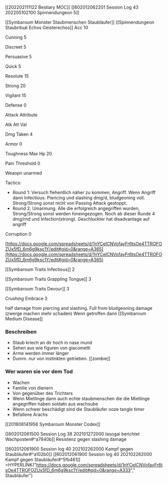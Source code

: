 [[202202111122 Bestiary MOC]]
[[602012062201 Session Log 43 202205102100 Spinnendungeon 5]]

[[Symbaroum Monster Staubmenschen Staubläufer]]
[[Spinnendungeon Staubritual Echos Geisterechos]]
Acc 10

Cunning 5

Discreet 5

Persuasive 5

Quick 5

Resolute 15

Strong 20

Vigilant 15

Defense 0

Attack Attribute

Atk Att Val

Dmg Taken 4

Armor 0

Toughness Max Hp 20

Pain Threshold 0

Weaopn unarmed

Tactics:
-   Round 1: Versuch flehentlich näher zu kommen, Angriff. Wenn Angriff dann Infectious. Piericing und slashing dmg/d, bludgeoning voll. Strong/Strong sonst nicht von Passing Attack gestoppt.
-   Round 2. Umarmung. Alle die erfolgreich angegriffen wurden, Strong/Strong sonst werden hineingezogen. Noch ab dieser Runde 4 dmg/rnd und Infection(strong). Geschluckter hat disadvantage auf angriff

Corruption 0

[https://docs.google.com/spreadsheets/d/1nYCeICNVofayFr6tsOe4TTROFOZUx5fD_6m6g9ksc1Y/edit#gid=0&range=A365](https://docs.google.com/spreadsheets/d/1nYCeICNVofayFr6tsOe4TTROFOZUx5fD_6m6g9ksc1Y/edit#gid=0&range=A365)

[[Symbaroum Traits Infectious]] 2

[[Symbaroum Traits Grappling Tongue]] 3

[[Symbaroum Traits Devour]] 3

Crushing Embrace 3


half damage from piercing and slashing. Full from bludgeoning damage (zwerge machen mehr schaden)
Wenn getroffen dann [[Symbaroum Medium Disease]]

### Beschreiben
-   Staub kriech an dir hoch in nase mund
-   Sehen aus wie figuren von giacometti
-   Arme werden immer länger
-   Dumm. nur von instinkten getrieben. [[zombie]]
### Wer waren sie vor dem Tod
-   Wachen
-   Familie von dienern 
-   Von gegenüber des Trichters
-   Wenn Mietlinge dann auch echte staubmenschen die die Mietlinge angegriffen haben soldatn aus wachsube
-   Wenn schwer beschädigt sind die Staubläufer ooze tangle timer
-   Befallene Arachs

[[201808141956 Symbaroum Monster Codex]]

[[602012061500 Session Log 38 202101272000 Iasogai berichtet Wachposten#^a7840b]] Resistenz gegen slashing damage

[[602012061900 Session log 40 202102262000 Kampf gegen Staubläufer#^a102b0]]
[[602012061900 Session log 40 202102262000 Kampf gegen Staubläufer#^5fb461]]
=HYPERLINK("https://docs.google.com/spreadsheets/d/1nYCeICNVofayFr6tsOe4TTROFOZUx5fD_6m6g9ksc1Y/edit#gid=0&range=A333"," Staubläufer")
